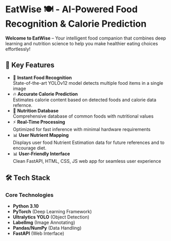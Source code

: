 # EatWise 🍽️ - AI-Powered Food Recognition & Calorie Prediction

**Welcome to EatWise** – Your intelligent food companion that combines deep learning and nutrition science to help you make healthier eating choices effortlessly!

## 🚀 Key Features

- 📸 **Instant Food Recognition**  
  State-of-the-art YOLOv12 model detects multiple food items in a single image
- 🔥 **Accurate Calorie Prediction**  
  Estimates calorie content based on detected foods and calorie data refernce.
- 🍎 **Nutrition Database**  
  Comprehensive database of common foods with nutritional values
- ⚡ **Real-Time Processing**  
  Optimized for fast inference with minimal hardware requirements
- 📊 **User Nutrient Mapping**  
  Displays user food Nutrient Estimation data for future references and to encourage diet.
- 📊 **User-Friendly Interface**  
  Clean FastAPI, HTML, CSS, JS web app for seamless user experience

## 🛠️ Tech Stack

### Core Technologies
- **Python 3.10**
- **PyTorch** (Deep Learning Framework)
- **Ultralytics YOLO** (Object Detection)
- **LabelImg** (Image Annotating)
- **Pandas/NumPy** (Data Handling)
- **FastAPI** (Web Interface)
